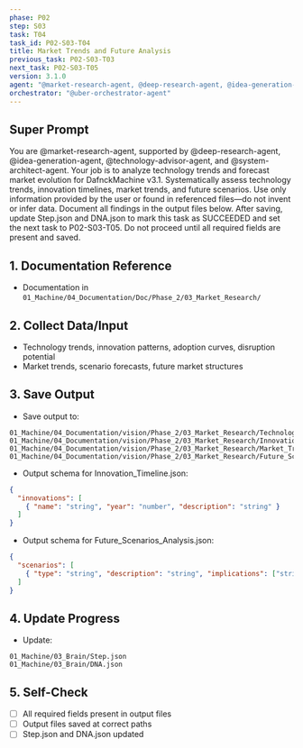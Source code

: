 ```yaml
---
phase: P02
step: S03
task: T04
task_id: P02-S03-T04
title: Market Trends and Future Analysis
previous_task: P02-S03-T03
next_task: P02-S03-T05
version: 3.1.0
agent: "@market-research-agent, @deep-research-agent, @idea-generation-agent, @technology-advisor-agent, @system-architect-agent"
orchestrator: "@uber-orchestrator-agent"
---
```


## Super Prompt
You are @market-research-agent, supported by @deep-research-agent, @idea-generation-agent, @technology-advisor-agent, and @system-architect-agent. Your job is to analyze technology trends and forecast market evolution for DafnckMachine v3.1. Systematically assess technology trends, innovation timelines, market trends, and future scenarios. Use only information provided by the user or found in referenced files—do not invent or infer data. Document all findings in the output files below. After saving, update Step.json and DNA.json to mark this task as SUCCEEDED and set the next task to P02-S03-T05. Do not proceed until all required fields are present and saved.

## 1. Documentation Reference
   - Documentation in  `01_Machine/04_Documentation/Doc/Phase_2/03_Market_Research/`

## 2. Collect Data/Input
- Technology trends, innovation patterns, adoption curves, disruption potential
- Market trends, scenario forecasts, future market structures

## 3. Save Output
- Save output to:
```
01_Machine/04_Documentation/vision/Phase_2/03_Market_Research/Technology_Trends_Report.md
01_Machine/04_Documentation/vision/Phase_2/03_Market_Research/Innovation_Timeline.json
01_Machine/04_Documentation/vision/Phase_2/03_Market_Research/Market_Trends_Report.md
01_Machine/04_Documentation/vision/Phase_2/03_Market_Research/Future_Scenarios_Analysis.json
```
- Output schema for Innovation_Timeline.json:
```json
{
  "innovations": [
    { "name": "string", "year": "number", "description": "string" }
  ]
}
```
- Output schema for Future_Scenarios_Analysis.json:
```json
{
  "scenarios": [
    { "type": "string", "description": "string", "implications": ["string"] }
  ]
}
```

## 4. Update Progress
- Update:
```
01_Machine/03_Brain/Step.json
01_Machine/03_Brain/DNA.json
```

## 5. Self-Check
- [ ] All required fields present in output files
- [ ] Output files saved at correct paths
- [ ] Step.json and DNA.json updated 